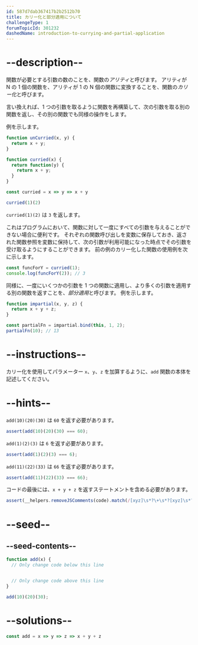 ```yaml
---
id: 587d7dab367417b2b2512b70
title: カリー化と部分適用について
challengeType: 1
forumTopicId: 301232
dashedName: introduction-to-currying-and-partial-application
---
```


# --description--

関数が必要とする引数の数のことを、関数の<dfn>アリティ</dfn>と呼びます。 アリティが N の 1 個の関数を、アリティが 1 の N 個の関数に変換することを、関数の<dfn>カリー化</dfn>と呼びます。

言い換えれば、1 つの引数を取るように関数を再構築して、次の引数を取る別の関数を返し、その別の関数でも同様の操作をします。

例を示します。

```js
function unCurried(x, y) {
  return x + y;
}

function curried(x) {
  return function(y) {
    return x + y;
  }
}

const curried = x => y => x + y

curried(1)(2)
```

`curried(1)(2)` は `3` を返します。

これはプログラムにおいて、関数に対して一度にすべての引数を与えることができない場合に便利です。 それぞれの関数呼び出しを変数に保存しておき、返された関数参照を変数に保持して、次の引数が利用可能になった時点でその引数を受け取るようにすることができます。 前の例のカリー化した関数の使用例を次に示します。

```js
const funcForY = curried(1);
console.log(funcForY(2)); // 3
```

同様に、一度にいくつかの引数を 1 つの関数に適用し、より多くの引数を適用する別の関数を返すことを、<dfn>部分適用</dfn>と呼びます。 例を示します。

```js
function impartial(x, y, z) {
  return x + y + z;
}

const partialFn = impartial.bind(this, 1, 2);
partialFn(10); // 13
```

# --instructions--

カリー化を使用してパラメーター `x`、`y`、`z` を加算するように、`add` 関数の本体を記述してください。

# --hints--

`add(10)(20)(30)` は `60` を返す必要があります。

```js
assert(add(10)(20)(30) === 60);
```

`add(1)(2)(3)` は `6` を返す必要があります。

```js
assert(add(1)(2)(3) === 6);
```

`add(11)(22)(33)` は `66` を返す必要があります。

```js
assert(add(11)(22)(33) === 66);
```

コードの最後には、`x + y + z` を返すステートメントを含める必要があります。

```js
assert(__helpers.removeJSComments(code).match(/[xyz]\s*?\+\s*?[xyz]\s*?\+\s*?[xyz]/g));
```

# --seed--

## --seed-contents--

```js
function add(x) {
  // Only change code below this line


  // Only change code above this line
}

add(10)(20)(30);
```

# --solutions--

```js
const add = x => y => z => x + y + z
```
